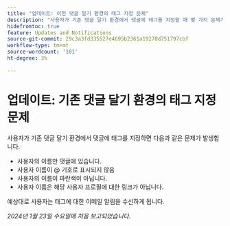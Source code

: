 ```yaml
---
title: "업데이트: 이전 댓글 달기 환경의 태그 지정 문제"
description: "사용자가 기존 댓글 달기 환경에서 댓글에 태그를 지정할 때 몇 가지 문제가 발생합니다."
hidefromtoc: true
feature: Updates and Notifications
source-git-commit: 29c3a3fd335527e4695b2361a19278d751797cbf
workflow-type: tm+mt
source-wordcount: '101'
ht-degree: 3%

---
```



# 업데이트: 기존 댓글 달기 환경의 태그 지정 문제

사용자가 기존 댓글 달기 환경에서 댓글에 태그를 지정하면 다음과 같은 문제가 발생합니다.

* 사용자의 이름만 댓글에 있습니다.
* 사용자 이름이 @ 기호로 표시되지 않음
* 사용자의 이름이 파란색이 아닙니다.
* 사용자 이름은 해당 사용자 프로필에 대한 링크가 아닙니다.

예상대로 사용자는 태그에 대한 이메일 알림을 수신하게 됩니다.

_2024년 1월 23일 수요일에 처음 보고되었습니다._
